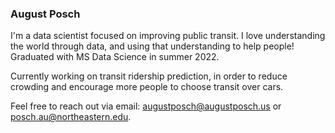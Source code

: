 ### August Posch

I'm a data scientist focused on improving public transit. I love understanding the world through data, and using that understanding to help people! Graduated with MS Data Science in summer 2022.

Currently working on transit ridership prediction, in order to reduce crowding and encourage more people to choose transit over cars.

Feel free to reach out via email: augustposch@augustposch.us or posch.au@northeastern.edu.

<!--
**augustposch/augustposch** is a ✨ _special_ ✨ repository because its `README.md` (this file) appears on your GitHub profile.

Here are some ideas to get you started:

- 🔭 I’m currently working on ...
- 🌱 I’m currently learning ...
- 👯 I’m looking to collaborate on ...
- 🤔 I’m looking for help with ...
- 💬 Ask me about ...
- 📫 How to reach me: ...
- 😄 Pronouns: ...
- ⚡ Fun fact: ...
-->
